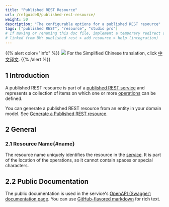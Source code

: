 ```yaml
---
title: "Published REST Resource"
url: /refguide8/published-rest-resource/
weight: 50
description: "The configurable options for a published REST resource"
tags: ["published REST", "resource", "studio pro"]
# If moving or renaming this doc file, implement a temporary redirect and let the respective team know they should update the URL in the product. See Mapping to Products for more details.
# linked from DM: published rest > add resource > help (integration)
---
```


{{% alert color="info" %}}
<img src="/attachments/china.png" class="d-inline-block" /> For the Simplified Chinese translation, click [中文译文](https://cdn.mendix.tencent-cloud.com/documentation/refguide8/published-rest-resource.pdf).
{{% /alert %}}

## 1 Introduction

A published REST resource is part of a [published REST service](/refguide8/published-rest-service/) and represents a collection of items on which one or more [operations](/refguide8/published-rest-operation/) can be defined.

You can generate a published REST resource from an entity in your domain model. See [Generate a Published REST resource](/refguide8/generate-rest-resource/).

## 2 General

### 2.1 Resource Name{#name}

The resource name uniquely identifies the resource in the [service](/refguide8/published-rest-service/). It is part of the location of the operations, so it cannot contain spaces or special characters.

## <a name="public-documentation"></a>2.2 Public Documentation

The public documentation is used in the service's [OpenAPI (Swagger) documentation page](/refguide8/published-rest-services/#interactive-documentation). You can use [GitHub-flavored markdown](/refguide8/gfm-syntax/) for rich text.
